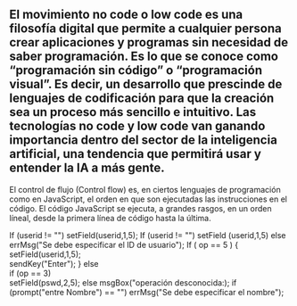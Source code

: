 ## El movimiento no code o low code es una filosofía digital que permite a cualquier persona crear aplicaciones y programas sin necesidad de saber programación. Es lo que se conoce como “programación sin código” o “programación visual”. Es decir, un desarrollo que prescinde de lenguajes de codificación para que la creación sea un proceso más sencillo e intuitivo. Las tecnologías no code y low code van ganando importancia dentro del sector de la inteligencia artificial, una tendencia que permitirá usar y entender la IA a más gente.

El control de flujo (Control flow) es, en ciertos lenguajes de programación como en JavaScript, el orden en que son ejecutadas las instrucciones en el código. El código JavaScript se ejecuta, a grandes rasgos, en un orden líneal, desde la primera línea de código hasta la última.

If (userid != "") setField(userid,1,5); 
If (userid != "") setField (userid,1,5) 
else 
errMsg("Se debe especificar el ID de usuario"); 
If ( op == 5 ) 
{ setField(userid,1,5);   
sendKey("Enter"); 
} 
else  
if (op == 3)  
setField(pswd,2,5); 
else 
msgBox("operación desconocida:); 
if (prompt("entre Nombre") == "") errMsg("Se debe especificar el nombre");